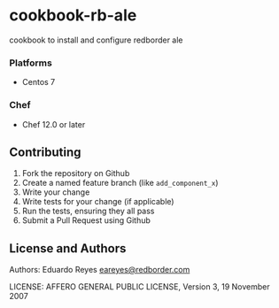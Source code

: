 # cookbook-rb-ale

cookbook to install and configure redborder ale

### Platforms

- Centos 7

### Chef

- Chef 12.0 or later

## Contributing

1. Fork the repository on Github
2. Create a named feature branch (like `add_component_x`)
3. Write your change
4. Write tests for your change (if applicable)
5. Run the tests, ensuring they all pass
6. Submit a Pull Request using Github

## License and Authors

Authors: Eduardo Reyes <eareyes@redborder.com>

LICENSE: AFFERO GENERAL PUBLIC LICENSE, Version 3, 19 November 2007
